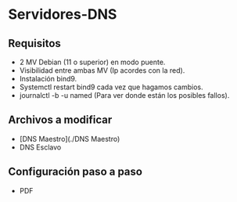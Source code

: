 # Servidores-DNS

## Requisitos

 * 2 MV Debian (11 o superior) en modo puente.
 * Visibilidad entre ambas MV (Ip acordes con la red).
 * Instalación bind9.
 * Systemctl restart bind9 cada vez que hagamos cambios.
 * journalctl -b -u named (Para ver donde están los posibles fallos).

 ## Archivos a modificar

 * [DNS Maestro](./DNS Maestro)
 * DNS Esclavo

 ## Configuración paso a paso

 * PDF
